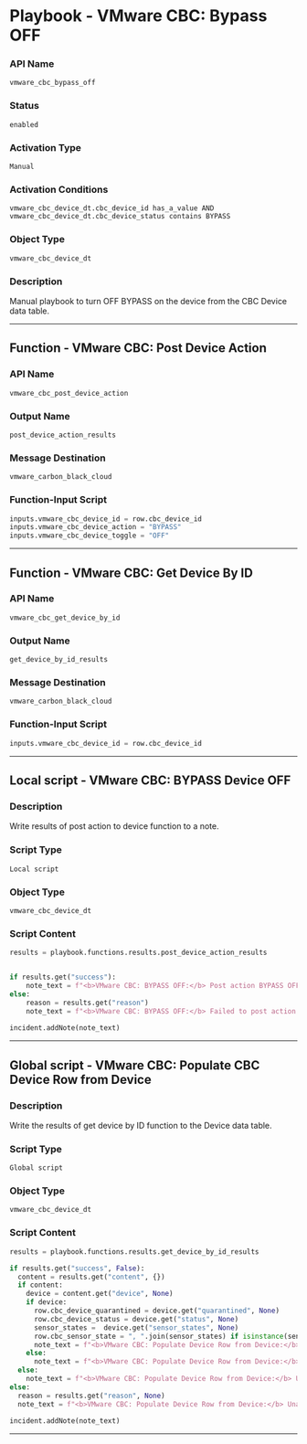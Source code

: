 <!--
    DO NOT MANUALLY EDIT THIS FILE
    THIS FILE IS AUTOMATICALLY GENERATED WITH resilient-sdk codegen
    Generated with resilient-sdk v52.0.0.0.927
-->

# Playbook - VMware CBC: Bypass OFF

### API Name
`vmware_cbc_bypass_off`

### Status
`enabled`

### Activation Type
`Manual`

### Activation Conditions
`vmware_cbc_device_dt.cbc_device_id has_a_value AND vmware_cbc_device_dt.cbc_device_status contains BYPASS`

### Object Type
`vmware_cbc_device_dt`

### Description
Manual playbook to turn OFF BYPASS on the device from the CBC Device data table.


---
## Function - VMware CBC: Post Device Action

### API Name
`vmware_cbc_post_device_action`

### Output Name
`post_device_action_results`

### Message Destination
`vmware_carbon_black_cloud`

### Function-Input Script
```python
inputs.vmware_cbc_device_id = row.cbc_device_id
inputs.vmware_cbc_device_action = "BYPASS"
inputs.vmware_cbc_device_toggle = "OFF"
```

---
## Function - VMware CBC: Get Device By ID

### API Name
`vmware_cbc_get_device_by_id`

### Output Name
`get_device_by_id_results`

### Message Destination
`vmware_carbon_black_cloud`

### Function-Input Script
```python
inputs.vmware_cbc_device_id = row.cbc_device_id
```

---

## Local script - VMware CBC: BYPASS Device OFF

### Description
Write results of post action to  device function to a note.

### Script Type
`Local script`

### Object Type
`vmware_cbc_device_dt`

### Script Content
```python
results = playbook.functions.results.post_device_action_results


if results.get("success"):
    note_text = f"<b>VMware CBC: BYPASS OFF:</b> Post action BYPASS OFF successful."
else:
    reason = results.get("reason")
    note_text = f"<b>VMware CBC: BYPASS OFF:</b> Failed to post action BYPASS OFF: {reason}."
  
incident.addNote(note_text)
```

---
## Global script - VMware CBC: Populate CBC Device Row from Device

### Description
Write the results of get device by ID function to the Device data table.

### Script Type
`Global script`

### Object Type
`vmware_cbc_device_dt`

### Script Content
```python
results = playbook.functions.results.get_device_by_id_results

if results.get("success", False):
  content = results.get("content", {})
  if content:
    device = content.get("device", None)
    if device:
      row.cbc_device_quarantined = device.get("quarantined", None)
      row.cbc_device_status = device.get("status", None)
      sensor_states =  device.get("sensor_states", None) 
      row.cbc_sensor_state = ", ".join(sensor_states) if isinstance(sensor_states, list) else None
      note_text = f"<b>VMware CBC: Populate Device Row from Device:</b> Update complete."
    else:
      note_text = f"<b>VMware CBC: Populate Device Row from Device:</b> Unable to get device data to update CBC Device data table."
  else:
    note_text = f"<b>VMware CBC: Populate Device Row from Device:</b> Unable to get device data to update CBC Device data table - no content."
else:
  reason = results.get("reason", None)
  note_text = f"<b>VMware CBC: Populate Device Row from Device:</b> Unable to get device data to update CBC Device data table.<br> reason: {reason}"
  
incident.addNote(note_text)

```

---

